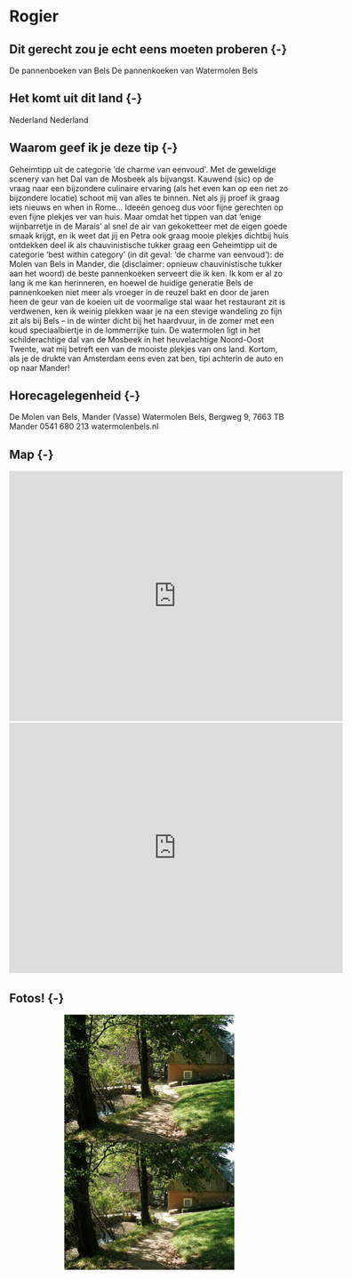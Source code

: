 # Rogier







## Dit gerecht zou je echt eens moeten proberen {-} 

De pannenboeken van Bels De pannenkoeken van Watermolen Bels

## Het komt uit dit land {-}

Nederland Nederland

## Waarom geef ik je deze tip {-}

Geheimtipp uit de categorie 'de charme van eenvoud'. Met de geweldige scenery van het Dal van de Mosbeek als bijvangst. Kauwend (sic) op de vraag naar een bijzondere culinaire ervaring (als het even kan op een net zo bijzondere locatie) schoot mij van alles te binnen. Net als jij proef ik graag iets nieuws en when in Rome… Ideeën genoeg dus voor fijne gerechten op even fijne plekjes ver van huis. Maar omdat het tippen van dat ‘enige wijnbarretje in de Marais’ al snel de air van gekoketteer met de eigen goede smaak krijgt, en ik weet dat jij en Petra ook graag mooie plekjes dichtbij huis ontdekken deel ik als chauvinistische tukker graag een Geheimtipp uit de categorie ‘best within category’ (in dit geval: ‘de charme van eenvoud’): de Molen van Bels in Mander, die (disclaimer: opnieuw chauvinistische tukker aan het woord) de beste pannenkoeken serveert die ik ken. Ik kom er al zo lang ik me kan herinneren, en hoewel de huidige generatie Bels de pannenkoeken niet meer als vroeger in de reuzel bakt en door de jaren heen de geur van de koeien uit de voormalige stal waar het restaurant zit is verdwenen, ken ik weinig plekken waar je na een stevige wandeling zo fijn zit als bij Bels – in de winter dicht bij het haardvuur, in de zomer met een koud speciaalbiertje in de lommerrijke tuin. De watermolen ligt in het schilderachtige dal van de Mosbeek in het heuvelachtige Noord-Oost Twente, wat mij betreft een van de mooiste plekjes van ons land. Kortom, als je de drukte van Amsterdam eens even zat ben, tipi achterin de auto en op naar Mander!

## Horecagelegenheid {-}

De Molen van Bels, Mander (Vasse) Watermolen Bels, Bergweg 9, 7663 TB Mander 0541 680 213 watermolenbels.nl

## Map {-}

<iframe src="https://www.google.com/maps/embed?pb=!1m18!1m12!1m3!1d2431.82716150831!2d6.84056861513119!3d52.446045649460814!2m3!1f0!2f0!3f0!3m2!1i1024!2i768!4f13.1!3m3!1m2!1s0x47b81cc93268f84b%3A0xc5a9632e159da873!2sMolen%20van%20Bels!5e0!3m2!1snl!2snl!4v1661265390796!5m2!1snl!2snl" width="600" height="450" style="border:0;" allowfullscreen="" loading="lazy" referrerpolicy="no-referrer-when-downgrade"></iframe> <iframe src="https://www.google.com/maps/embed?pb=!1m18!1m12!1m3!1d2431.82716150831!2d6.84056861513119!3d52.446045649460814!2m3!1f0!2f0!3f0!3m2!1i1024!2i768!4f13.1!3m3!1m2!1s0x47b81cc93268f84b%3A0x2041b2b88cf85944!2sRestaurant%20Watermolen%20Bels!5e0!3m2!1snl!2snl!4v1661265528254!5m2!1snl!2snl" width="600" height="450" style="border:0;" allowfullscreen="" loading="lazy" referrerpolicy="no-referrer-when-downgrade"></iframe>

## Fotos! {-}

<img src="images/gerechten/Molen van Bels_Rogier Schumacher.jpg" width="306" style="display: block; margin: auto;" /><img src="images/gerechten/Molen van Bels_Rogier Schumacher 1.jpg" width="306" style="display: block; margin: auto;" />
